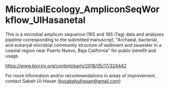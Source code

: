 # MicrobialEcology_AmpliconSeqWorkflow_UlHasanetal

This is a microbial amplicon sequence (16S and 18S iTag) data and analyses pipeline corresponding to the submitted manuscript, "Archaeal, bacterial, and eukaryal microbial community structure of sediment and seawater in a coastal region near Puerto Nuevo, Baja California" for public benefit and usage. 

https://www.biorxiv.org/content/early/2018/05/17/324442

For more information and/or recommendations in areas of improvement, contact Sabah Ul-Hasan (bysabahulhasan@gmail.com)

